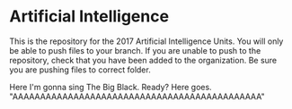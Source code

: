 # Artificial Intelligence

This is the repository for the 2017 Artificial Intelligence Units. You will only be able to push files to your branch. If you are unable to push to the repository, check that you have been added to the organization. Be sure you are pushing files to correct folder.

Here I'm gonna sing The Big Black. Ready? Here goes. "AAAAAAAAAAAAAAAAAAAAAAAAAAAAAAAAAAAAAAAAAAAAA"